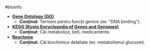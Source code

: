 #bioinfo
- [**Gene Ontology (GO)** ](https://geneontology.org)
	-  **Conținut**: Termeni pentru funcții genice (ex: "DNA binding").
- [**KEGG (Kyoto Encyclopedia of Genes and Genomes)**](https://www.genome.jp/kegg/) 
	-  **Conținut**: Căi metabolice, boli, medicamente.
- [**Reactome**](https://reactome.org)
    - **Conținut**: Căi biochimice detaliate (ex: metabolismul glucozei).














